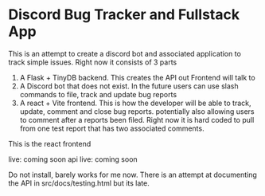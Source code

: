 # Discord Bug Tracker and Fullstack App

This is an attempt to create a discord bot and associated application to track simple issues. Right now it consists of 3 parts
1. A Flask + TinyDB backend. This creates the API out Frontend will talk to
2. A Discord bot that does not exist. In the future users can use slash commands to file, track and update bug reports
3. A react + Vite frontend. This is how the developer will be able to track, update, comment and close bug reports. potentially also allowing users to comment after a reports been filed. Right now it is hard coded to pull from one test report that has two associated comments. 


This is the react frontend

live: coming soon
api live: coming soon

Do not install, barely works for me now. There is an attempt at documenting the API in src/docs/testing.html but its late. 